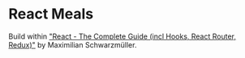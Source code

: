 # React Meals

Build within ["React - The Complete Guide (incl Hooks, React Router, Redux)"](https://www.udemy.com/course/react-the-complete-guide-incl-redux/) by Maximilian Schwarzmüller.

